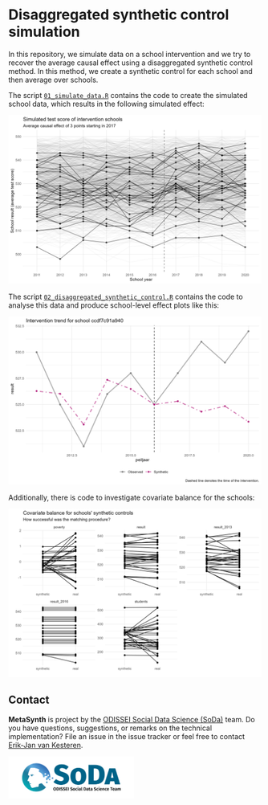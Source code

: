 # Disaggregated synthetic control simulation
In this repository, we simulate data on a school intervention and we try to recover the average causal effect using a disaggregated synthetic control method. In this method, we create a synthetic control for each school and then average over schools.

The script [`01_simulate_data.R`](./01_simulate_data.R) contains the code to create the simulated school data, which results in the following simulated effect:

![Simulated causal effect on test scores for a subset of schools](img/simulated_effect.png)

The script [`02_disaggregated_synthetic_control.R`](./02_disaggregated_synthetic_control.R) contains the code to analyse this data and produce school-level effect plots like this:

![The estimated causal effect for a single school](img/trend_plots/trend_ccdf7c91a940.png)

Additionally, there is code to investigate covariate balance for the schools:

![Plot of covariate balance](img/balance_plot.png)

## Contact
**MetaSynth** is project by the [ODISSEI Social Data Science (SoDa)](https://odissei-data.nl/nl/soda/) team.
Do you have questions, suggestions, or remarks on the technical implementation? File an issue in the
issue tracker or feel free to contact [Erik-Jan van Kesteren](https://github.com/vankesteren).

<img src="img/soda.png" alt="SoDa logo" width="250px"/> 
